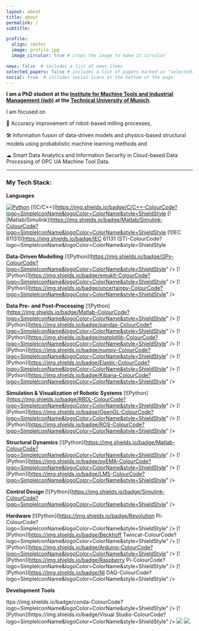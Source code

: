 ```yaml
---
layout: about
title: about
permalink: /
subtitle: 

profile:
  align: center
  image: profile.jpg
  image_circular: true # crops the image to make it circular

news: false  # includes a list of news items
selected_papers: false # includes a list of papers marked as "selected={true}"
social: true  # includes social icons at the bottom of the page
---
```




**I am a PhD student at the [Institute for Machine Tools and Industrial Management (*iwb*)](https://www.mec.ed.tum.de/en/iwb/homepage/) at the [Technical University of Munich](https://www.tum.de/en/).**



I am focused on 

🎯 Accuracy improvement of robot-based milling processes,

🛠️ Information fusion of data-driven models and physics-based structural models using probabilistic machine learning methods and

☁ Smart Data Analytics and Information Security in Cloud-based Data Processing of OPC UA Machine Tool Data.

------

### My Tech Stack:

**Languages**

[![Python](https://img.shields.io/badge/Python-ColourCode?logo=SimpleIconName&logoColor=ColorName&style=ShieldStyle)]()
[![C/C++](https://img.shields.io/badge/C/C++-ColourCode?logo=SimpleIconName&logoColor=ColorName&style=ShieldStyle
[![Matlab/Simulink](https://img.shields.io/badge/Matlab/Simulink-ColourCode?logo=SimpleIconName&logoColor=ColorName&style=ShieldStyle
[![IEC 61131](https://img.shields.io/badge/IEC 61131 (ST)-ColourCode?logo=SimpleIconName&logoColor=ColorName&style=ShieldStyle

  
**Data-Driven Modelling**
[![Python](https://img.shields.io/badge/GPy-ColourCode?logo=SimpleIconName&logoColor=ColorName&style=ShieldStyle" />
[![Python](https://img.shields.io/badge/emukit-ColourCode?logo=SimpleIconName&logoColor=ColorName&style=ShieldStyle" />
[![Python](https://img.shields.io/badge/uncertainpy-ColourCode?logo=SimpleIconName&logoColor=ColorName&style=ShieldStyle" />

  
**Data Pre- and Post-Processing**
[![Python](https://img.shields.io/badge/Matlab-ColourCode?logo=SimpleIconName&logoColor=ColorName&style=ShieldStyle" />
[![Python](https://img.shields.io/badge/pandas-ColourCode?logo=SimpleIconName&logoColor=ColorName&style=ShieldStyle" />
[![Python](https://img.shields.io/badge/matplotlib-ColourCode?logo=SimpleIconName&logoColor=ColorName&style=ShieldStyle" />
[![Python](https://img.shields.io/badge/numpy-ColourCode?logo=SimpleIconName&logoColor=ColorName&style=ShieldStyle" />
[![Python](https://img.shields.io/badge/Elastic-ColourCode?logo=SimpleIconName&logoColor=ColorName&style=ShieldStyle" />
[![Python](https://img.shields.io/badge/Kibana-ColourCode?logo=SimpleIconName&logoColor=ColorName&style=ShieldStyle" />

  
**Simulation & Visualization of Robotic Systems**
[![Python](https://img.shields.io/badge/RBDL-ColourCode?logo=SimpleIconName&logoColor=ColorName&style=ShieldStyle" />
[![Python](https://img.shields.io/badge/OpenGL-ColourCode?logo=SimpleIconName&logoColor=ColorName&style=ShieldStyle" />
[![Python](https://img.shields.io/badge/ROS-ColourCode?logo=SimpleIconName&logoColor=ColorName&style=ShieldStyle" />

  
**Structural Dynamics**
[![Python](https://img.shields.io/badge/Matlab-ColourCode?logo=SimpleIconName&logoColor=ColorName&style=ShieldStyle" />
[![Python](https://img.shields.io/badge/pyEMA-ColourCode?logo=SimpleIconName&logoColor=ColorName&style=ShieldStyle" />
[![Python](https://img.shields.io/badge/LMS-ColourCode?logo=SimpleIconName&logoColor=ColorName&style=ShieldStyle" />

  
**Control Design**
[![Python](https://img.shields.io/badge/Simulink-ColourCode?logo=SimpleIconName&logoColor=ColorName&style=ShieldStyle" />

  
**Hardware**
[![Python](https://img.shields.io/badge/Revolution Pi-ColourCode?logo=SimpleIconName&logoColor=ColorName&style=ShieldStyle" />
[![Python](https://img.shields.io/badge/Beckhoff Twincat-ColourCode?logo=SimpleIconName&logoColor=ColorName&style=ShieldStyle" />
[![Python](https://img.shields.io/badge/Arduino-ColourCode?logo=SimpleIconName&logoColor=ColorName&style=ShieldStyle" />
[![Python](https://img.shields.io/badge/Raspberry Pi-ColourCode?logo=SimpleIconName&logoColor=ColorName&style=ShieldStyle" />
[![Python](https://img.shields.io/badge/NI DAQ-ColourCode?logo=SimpleIconName&logoColor=ColorName&style=ShieldStyle" />

  
**Development Tools**
<p>ttps://img.shields.io/badge/conda-ColourCode?logo=SimpleIconName&logoColor=ColorName&style=ShieldStyle" />
[![Python](https://img.shields.io/badge/Visual Studio-ColourCode?logo=SimpleIconName&logoColor=ColorName&style=ShieldStyle" />
<img src="https://img.shields.io/badge/Codesys-ColourCode?logo=SimpleIconName&logoColor=ColorName&style=ShieldStyle" />
<img src="https://img.shields.io/badge/Blender-ColourCode?logo=SimpleIconName&logoColor=ColorName&style=ShieldStyle" />
</p>
